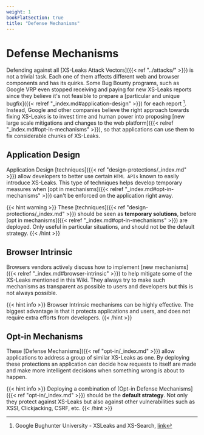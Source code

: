 ```yaml
---
weight: 1
bookFlatSection: true
title: "Defense Mechanisms"
---
```


# Defense Mechanisms


Defending against all [XS-Leaks Attack Vectors]({{< ref "../attacks/" >}}) is not a trivial task. Each one of them affects different web and browser components and has its quirks. Some Bug Bounty programs, such as Google VRP even stopped receiving and paying for new XS-Leaks reports since they believe it's not feasible to prepare a [particular and unique bugfix]({{< relref "_index.md#application-design" >}}) for each report [^1]. Instead, Google and other companies believe the right approach towards fixing XS-Leaks is to invest time and human power into proposing [new large scale mitigations and changes to the web platform]({{< relref "_index.md#opt-in-mechanisms" >}}), so that applications can use them to fix considerable chunks of XS-Leaks.

## Application Design

Application Design [techniques]({{< ref "design-protections/_index.md" >}}) allow developers to better use certain `HTML APIs` known to easily introduce XS-Leaks. This type of techniques helps develop temporary measures when [opt in mechanisms]({{< relref "_index.md#opt-in-mechanisms" >}}) can't be enforced on the application right away.

{{< hint warning >}}
These [techniques]({{< ref "design-protections/_index.md" >}}) should be seen as **temporary solutions**, before  [opt in mechanisms]({{< relref "_index.md#opt-in-mechanisms" >}}) are deployed. Only useful in particular situations, and should not be the default strategy.
{{< /hint >}}

## Browser Intrinsic

Browsers vendors actively discuss how to implement [new mechanisms]({{< relref "_index.md#browser-intrinsic" >}}) to help mitigate some of the XS-Leaks mentioned in this Wiki. They always try to make such mechanisms as transparent as possible to users and developers but this is not always possible.

{{< hint info >}}
Browser Intrinsic mechanisms can be highly effective. The biggest advantage is that it protects applications and users, and does not require extra efforts from developers.
{{< /hint >}}

## Opt-in Mechanisms

These [Defense Mechanisms]({{< ref "opt-in/_index.md" >}}) allow applications to address a group of similar XS-Leaks as one. By deploying these protections an application can decide how requests to itself are made and make more intelligent decisions when something wrong is about to happen.

{{< hint info >}}
Deploying a combination of [Opt-in Defense Mechanisms]({{< ref "opt-in/_index.md" >}}) should be the **default strategy**. Not only they protect against XS-Leaks but also against other vulnerabilities such as XSSI, Clickjacking, CSRF, etc.
{{< /hint >}}


[^1]: Google Bughunter University - XSLeaks and XS-Search, [link](https://sites.google.com/site/bughunteruniversity/nonvuln/xsleaks)
